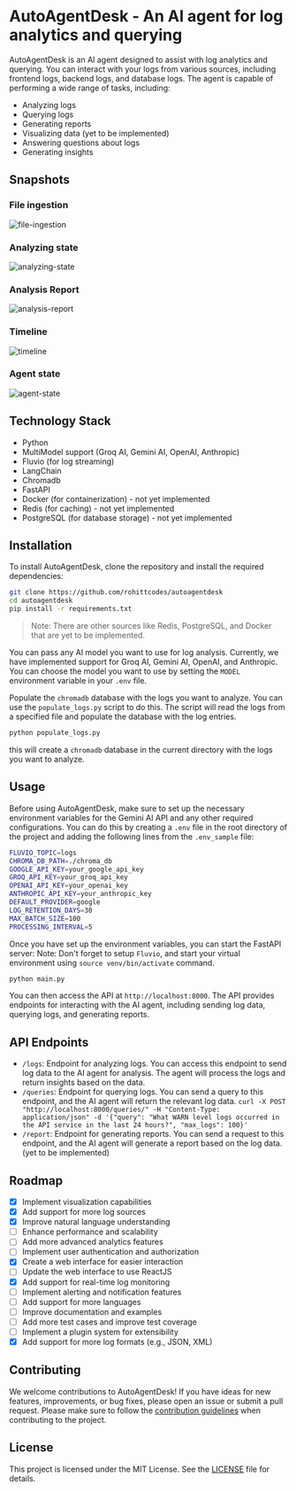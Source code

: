 # AutoAgentDesk - An AI agent for log analytics and querying

AutoAgentDesk is an AI agent designed to assist with log analytics and querying. You can interact with your logs from various sources, including frontend logs, backend logs, and database logs. The agent is capable of performing a wide range of tasks, including:
- Analyzing logs
- Querying logs
- Generating reports
- Visualizing data (yet to be implemented)
- Answering questions about logs
- Generating insights

## Snapshots
### File ingestion
![file-ingestion](https://github.com/user-attachments/assets/bf2f5e84-5e04-4a9f-8f83-1d6d66e5f315)
### Analyzing state
![analyzing-state](https://github.com/user-attachments/assets/2a2a5de4-264d-4fac-b2ab-70c4c9a45aaf)
### Analysis Report
![analysis-report](https://github.com/user-attachments/assets/b0e791c4-c219-407a-9715-31eea8bd16a1)
### Timeline
![timeline](https://github.com/user-attachments/assets/83b159b1-cbac-42c3-9676-65195af42587)
### Agent state
![agent-state](https://github.com/user-attachments/assets/312a5855-5194-4c18-81f5-42ce858c3938)

## Technology Stack
- Python
- MultiModel support (Groq AI, Gemini AI, OpenAI, Anthropic)
- Fluvio (for log streaming)
- LangChain
- Chromadb
- FastAPI
- Docker (for containerization) - not yet implemented
- Redis (for caching) - not yet implemented
- PostgreSQL (for database storage) - not yet implemented

## Installation
To install AutoAgentDesk, clone the repository and install the required dependencies:

```bash
git clone https://github.com/rohittcodes/autoagentdesk
cd autoagentdesk
pip install -r requirements.txt
```

> Note: There are other sources like Redis, PostgreSQL, and Docker that are yet to be implemented.

You can pass any AI model you want to use for log analysis. Currently, we have implemented support for Groq AI, Gemini AI, OpenAI, and Anthropic. You can choose the model you want to use by setting the `MODEL` environment variable in your `.env` file.

Populate the `chromadb` database with the logs you want to analyze. You can use the `populate_logs.py` script to do this. The script will read the logs from a specified file and populate the database with the log entries.

```bash
python populate_logs.py
```
this will create a `chromadb` database in the current directory with the logs you want to analyze.

## Usage
Before using AutoAgentDesk, make sure to set up the necessary environment variables for the Gemini AI API and any other required configurations. You can do this by creating a `.env` file in the root directory of the project and adding the following lines from the `.env_sample` file:

```bash
FLUVIO_TOPIC=logs
CHROMA_DB_PATH=./chroma_db
GOOGLE_API_KEY=your_google_api_key
GROQ_API_KEY=your_groq_api_key
OPENAI_API_KEY=your_openai_key
ANTHROPIC_API_KEY=your_anthropic_key
DEFAULT_PROVIDER=google
LOG_RETENTION_DAYS=30
MAX_BATCH_SIZE=100
PROCESSING_INTERVAL=5
```

Once you have set up the environment variables, you can start the FastAPI server:
Note: Don't forget to setup `Fluvio`, and start your virtual environment using `source venv/bin/activate` command.

```bash
python main.py
```

You can then access the API at `http://localhost:8000`. The API provides endpoints for interacting with the AI agent, including sending log data, querying logs, and generating reports.

## API Endpoints
- `/logs`: Endpoint for analyzing logs. You can access this endpoint to send log data to the AI agent for analysis. The agent will process the logs and return insights based on the data.
- `/queries`: Endpoint for querying logs. You can send a query to this endpoint, and the AI agent will return the relevant log data.
`curl -X POST "http://localhost:8000/queries/" -H "Content-Type: application/json" -d '{"query": "What WARN level logs occurred in the API service in the last 24 hours?", "max_logs": 100}'`
- `/report`: Endpoint for generating reports. You can send a request to this endpoint, and the AI agent will generate a report based on the log data. (yet to be implemented)

## Roadmap

- [x] Implement visualization capabilities
- [x] Add support for more log sources
- [x] Improve natural language understanding
- [ ] Enhance performance and scalability
- [ ] Add more advanced analytics features
- [ ] Implement user authentication and authorization
- [x] Create a web interface for easier interaction
- [ ] Update the web interface to use ReactJS
- [x] Add support for real-time log monitoring
- [ ] Implement alerting and notification features
- [ ] Add support for more languages
- [ ] Improve documentation and examples
- [ ] Add more test cases and improve test coverage
- [ ] Implement a plugin system for extensibility
- [x] Add support for more log formats (e.g., JSON, XML)

## Contributing
We welcome contributions to AutoAgentDesk! If you have ideas for new features, improvements, or bug fixes, please open an issue or submit a pull request. Please make sure to follow the [contribution guidelines](CONTRIBUTING.md) when contributing to the project.

## License
This project is licensed under the MIT License. See the [LICENSE](LICENSE) file for details.
